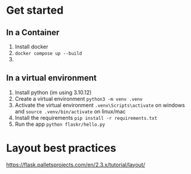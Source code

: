 # Get started
## In a Container
1. Install docker
2. `docker compose up --build`
3.
## In a virtual environment
1. Install python (im using 3.10.12)
2. Create a virtual environment `python3 -m venv .venv`
3. Activate the virtual environment `.venv\Scripts\activate` on windows and `source .venv/bin/activate` on linux/mac
4. Install the requirements `pip install -r requirements.txt`
5. Run the app `python flaskr/hello.py`


# Layout best practices
https://flask.palletsprojects.com/en/2.3.x/tutorial/layout/
